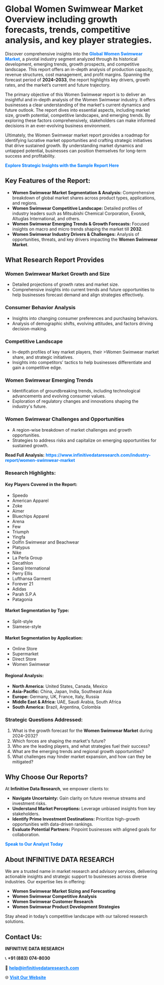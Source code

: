 <h1>Global Women Swimwear Market Overview including growth forecasts, trends, competitive analysis, and key player strategies.</h1>
<p>
Discover comprehensive insights into the 
<a href="https://www.infinitivedataresearch.com/industry-report/women-swimwear-market" rel="dofollow" style="color: #007BFF; text-decoration: none;"><strong>Global Women Swimwear Market</strong></a>, a pivotal industry segment analyzed through its historical development, emerging trends, growth prospects, and competitive landscape. This report offers an in-depth analysis of production capacity, revenue structures, cost management, and profit margins. Spanning the forecast period of <strong>2024–2033</strong>, the report highlights key drivers, growth rates, and the market’s current and future trajectory.
</p>
<p>
The primary objective of this Women Swimwear report is to deliver an insightful and in-depth analysis of the Women Swimwear industry. It offers businesses a clear understanding of the market's current dynamics and future outlook. The report dives into essential aspects, including market size, growth potential, competitive landscapes, and emerging trends. By exploring these factors comprehensively, stakeholders can make informed decisions in an ever-evolving business environment.
</p>
<p>
Ultimately, the Women Swimwear market report provides a roadmap for identifying lucrative market opportunities and crafting strategic initiatives that drive sustained growth. By understanding market dynamics and untapped potential, businesses can position themselves for long-term success and profitability.
</p>
<p>
<a href="https://www.infinitivedataresearch.com/request-sample/reportId=102971" style="color: #007BFF; text-decoration: none;"><strong>Explore Strategic Insights with the Sample Report Here</strong></a>
</p>

<h2>Key Features of the Report:</h2>
<ul>
<li><strong>Women Swimwear Market Segmentation & Analysis:</strong> Comprehensive breakdown of global market shares across product types, applications, and regions.</li>
<li><strong>Women Swimwear Competitive Landscape:</strong> Detailed profiles of industry leaders such as Mitsubishi Chemical Corporation, Evonik, Altuglas International, and others.</li>
<li><strong>Women Swimwear Emerging Trends & Growth Forecasts:</strong> Focused insights on macro and micro trends shaping the market till <strong>2032</strong>.</li>
<li><strong>Women Swimwear Industry Drivers & Challenges:</strong> Analysis of opportunities, threats, and key drivers impacting the <strong>Women Swimwear Market</strong>.</li>
</ul>

<h2>What Research Report Provides</h2>
<h3>Women Swimwear Market Growth and Size</h3>
<ul>
<li>Detailed projections of growth rates and market size.</li>
<li>Comprehensive insights into current trends and future opportunities to help businesses forecast demand and align strategies effectively.</li>
</ul>

<h3>Consumer Behavior Analysis</h3>
<ul>
<li>Insights into changing consumer preferences and purchasing behaviors.</li>
<li>Analysis of demographic shifts, evolving attitudes, and factors driving decision-making.</li>
</ul>

<h3>Competitive Landscape</h3>
<ul>
<li>In-depth profiles of key market players, their >Women Swimwear market share, and strategic initiatives.</li>
<li>Insights into competitors' tactics to help businesses differentiate and gain a competitive edge.</li>
</ul>

<h3>Women Swimwear Emerging Trends</h3>
<ul>
<li>Identification of groundbreaking trends, including technological advancements and evolving consumer values.</li>
<li>Exploration of regulatory changes and innovations shaping the industry's future.</li>
</ul>

<h3>Women Swimwear Challenges and Opportunities</h3>
<ul>
<li>A region-wise breakdown of market challenges and growth opportunities.</li>
<li>Strategies to address risks and capitalize on emerging opportunities for sustained growth.</li>
</ul>
<p><strong>Read Full Analysis:</strong> <a href="https://www.infinitivedataresearch.com/industry-report/women-swimwear-market" rel="dofollow" style="color: #007BFF; text-decoration: none;"><strong>https://www.infinitivedataresearch.com/industry-report/women-swimwear-market</strong></a></p>
<h3>Research Highlights:</h3>
<h4>Key Players Covered in the Report:</h4>
<ul><li>Speedo</li><li>American Apparel</li><li>Zoke</li><li>Aimer</li><li>Bluechips Apparel</li><li>Arena</li><li>Few</li><li>Triumph</li><li>Yingfa</li><li>Dolfin Swimwear and Beachwear</li><li>Platypus</li><li>Nike</li><li>La Perla Group</li><li>Decathlon</li><li>Sanqi International</li><li>Perry Ellis</li><li>Lufthansa Garment</li><li>Forever 21</li><li>Adidas</li><li>Parah S.P.A</li><li>Patagonia</li></ul>
<h4>Market Segmentation by Type:</h4>
<ul><li>Split-style</li><li>Siamese-style</li></ul>
<h4>Market Segmentation by Application:</h4>
<ul><li>Online Store</li><li>Supermarket</li><li>Direct Store</li><li>Women Swimwear</li></ul>

<h4>Regional Analysis:</h4>
<ul>
<li><strong>North America:</strong> United States, Canada, Mexico</li>
<li><strong>Asia-Pacific:</strong> China, Japan, India, Southeast Asia</li>
<li><strong>Europe:</strong> Germany, UK, France, Italy, Russia</li>
<li><strong>Middle East & Africa:</strong> UAE, Saudi Arabia, South Africa</li>
<li><strong>South America:</strong> Brazil, Argentina, Colombia</li>
</ul>

<h3>Strategic Questions Addressed:</h3>
<ol>
<li>What is the growth forecast for the <strong>Women Swimwear Market</strong> during 2024–2032?</li>
<li>Which forces are shaping the market's future?</li>
<li>Who are the leading players, and what strategies fuel their success?</li>
<li>What are the emerging trends and regional growth opportunities?</li>
<li>What challenges may hinder market expansion, and how can they be mitigated?</li>
</ol>

<h2>Why Choose Our Reports?</h2>
<p>At <strong>Infinitive Data Research</strong>, we empower clients to:</p>
<ul>
<li><strong>Navigate Uncertainty:</strong> Gain clarity on future revenue streams and investment risks.</li>
<li><strong>Understand Market Perceptions:</strong> Leverage unbiased insights from key stakeholders.</li>
<li><strong>Identify Prime Investment Destinations:</strong> Prioritize high-growth opportunities with data-driven rankings.</li>
<li><strong>Evaluate Potential Partners:</strong> Pinpoint businesses with aligned goals for collaboration.</li>
</ul>
<p><a href="https://www.infinitivedataresearch.com/industry-report/women-swimwear-market" rel="dofollow" style="color: #007BFF; text-decoration: none;"><strong>Speak to Our Analyst Today</strong></a></p>

<h2>About INFINITIVE DATA RESEARCH</h2>
<p>We are a trusted name in market research and advisory services, delivering actionable insights and strategic support to businesses across diverse industries. Our expertise lies in offering:</p>
<ul>
<li><strong>Women Swimwear Market Sizing and Forecasting</strong></li>
<li><strong>Women Swimwear Competitive Analysis</strong></li>
<li><strong>Women Swimwear Customer Research</strong></li>
<li><strong>Women Swimwear Product Development Strategies</strong></li>
</ul>
<p>Stay ahead in today’s competitive landscape with our tailored research solutions.</p>

<h2>Contact Us:</h2>
<p><strong>INFINITIVE DATA RESEARCH</strong></p>
<p>📞 <strong>+91 (883) 074-8030</strong></p>
<p>📧 <strong><a href="mailto:help@infinitivedataresearch.com" style="color: #007BFF;">help@infinitivedataresearch.com</a></strong></p>
<p>🌐 <strong><a href="https://www.infinitivedataresearch.com" rel="dofollow" style="color: #007BFF;">Visit Our Website</a></strong></p>